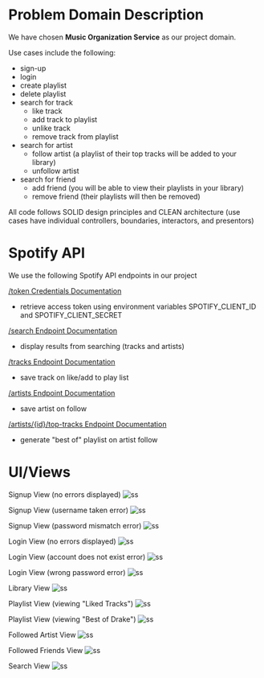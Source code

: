 # Problem Domain Description
We have chosen **Music Organization Service** as our project domain.

Use cases include the following:
* sign-up
* login
* create playlist
* delete playlist
* search for track
  * like track
  * add track to playlist
  * unlike track
  * remove track from playlist
* search for artist
  * follow artist (a playlist of their top tracks will be added to your library)
  * unfollow artist
* search for friend
  * add friend (you will be able to view their playlists in your library)
  * remove friend (their playlists will then be removed)

All code follows SOLID design principles and CLEAN architecture (use cases have individual controllers, boundaries, interactors, and presentors)

# Spotify API

We use the following Spotify API endpoints in our project

[/token Credentials Documentation](https://developer.spotify.com/documentation/web-api/tutorials/client-credentials-flow)
* retrieve access token using environment variables SPOTIFY_CLIENT_ID and SPOTIFY_CLIENT_SECRET

[/search Endpoint Documentation](https://developer.spotify.com/documentation/web-api/reference/search)
* display results from searching (tracks and artists)

[/tracks Endpoint Documentation](https://developer.spotify.com/documentation/web-api/reference/get-track)
* save track on like/add to play list

[/artists Endpoint Documentation](https://developer.spotify.com/documentation/web-api/reference/get-an-artist)
* save artist on follow

[/artists/{id}/top-tracks Endpoint Documentation](https://developer.spotify.com/documentation/web-api/reference/get-an-artists-top-tracks)
* generate "best of" playlist on artist follow

# UI/Views

Signup View (no errors displayed)
![ss](https://i.imgur.com/SUcQ53z.png)

Signup View (username taken error)
![ss](https://i.imgur.com/WTd0GLD.png)

Signup View (password mismatch error)
![ss](https://i.imgur.com/R4N0hsG.png)

Login View (no errors displayed)
![ss](https://i.imgur.com/DMISZBN.png)

Login View (account does not exist error)
![ss](https://i.imgur.com/mlPPBzk.png)

Login View (wrong password error)
![ss](https://i.imgur.com/AP1TqTs.png)

Library View
![ss](https://i.imgur.com/x3ZsvCm.png)

Playlist View (viewing "Liked Tracks")
![ss](https://i.imgur.com/BIrmtg9.png)

Playlist View (viewing "Best of Drake")
![ss](https://i.imgur.com/CUh2kRY.png)

Followed Artist View
![ss](https://i.imgur.com/q7WKIY3.png)

Followed Friends View
![ss](https://i.imgur.com/XN3YYeh.png)

Search View
![ss](https://i.imgur.com/f2IeO6j.png)
